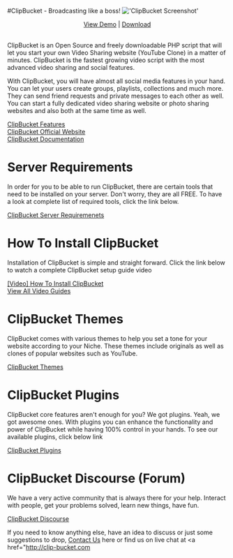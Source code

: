 #ClipBucket - Broadcasting like a boss!
!['ClipBucket Screenshot'](http://clip-bucket.com/styles/default/images/laptop-large2.png)
</br>

<div align="center">
<a href="http://demo.clipbucket.com/">View Demo</a> | <a href="http://clip-bucket.com/download">Download</a>
</div>
</br>

ClipBucket is an Open Source and freely downloadable PHP script that will let you start your own Video Sharing website (YouTube Clone) in a matter of minutes. ClipBucket is the fastest growing video script with the most advanced video sharing and social features.

With ClipBucket, you will have almost all social media features in your hand. You can let your users create groups, playlists, collections and much more. They can send friend requests and private messages to each other as well.
You can start a fully dedicated video sharing website or photo sharing websites and also both at the same time as well.

<a href="https://github.com/arslancb/clipbucket/blob/master/why_clipbucket.MD">ClipBucket Features</a>
</br>
<a href="http://clip-bucket.com">ClipBucket Official Website </a>
</br>
<a href="http://docs.clip-bucket.com">ClipBucket Documentation</a>

# Server Requirements

In order for you to be able to run ClipBucket, there are certain tools that need to be installed on your server. Don't worry, they are all FREE. To have a look at complete list of required tools, click the link below.

<a href="http://clip-bucket.com/cb-install-requirements/">ClipBucket Server Requiremenets </a>

# How To Install ClipBucket
Installation of ClipBucket is simple and straight forward. Click the link below to watch a complete ClipBucket setup guide video

<a href="http://clip-bucket.com/index.php?mode=view_guide&action=13"> [Video] How To Install ClipBucket </a>
</br>
<a href="http://clip-bucket.com/index.php?mode=guides&action=list">View All Video Guides</a>

# ClipBucket Themes
ClipBucket comes with various themes to help you set a tone for your website according to your Niche. These themes include originals as well as clones of popular websites such as YouTube.

<a href="http://clip-bucket.com/products/list/themes-/">ClipBucket Themes</a>

# ClipBucket Plugins

ClipBucket core features aren't enough for you? We got plugins. Yeah, we got awesome ones. With plugins you can enhance the functionality and power of ClipBucket while having 100% control in your hands. To see our available plugins, click below link

<a href="http://clip-bucket.com/products/list/plugins/">ClipBucket Plugins</a>

# ClipBucket Discourse (Forum)
We have a very active community that is always there for your help. Interact with people, get your problems solved, learn new things, have fun.

<a href="http://discourse.clipbucket.com/">ClipBucket Discourse</a>

If you need to know anything else, have an idea to discuss or just some suggestions to drop, <a href="http://clip-bucket.com/contact">Contact Us</a> here or find us on live chat at <a href="http://clip-bucket.com
